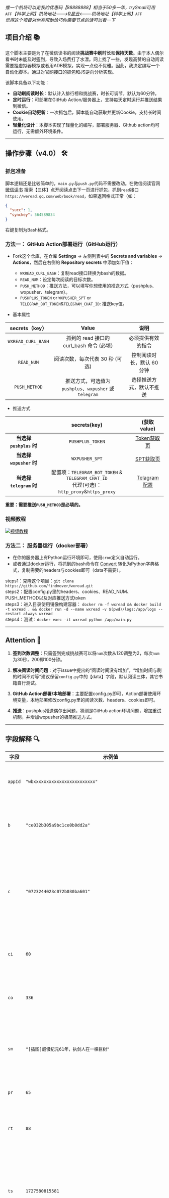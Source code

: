 *推一个机场可以走我的优惠码【88888888】相当于50多一年，trySmall可用*<br>
`AFF`*【科学上网】机场地址--->[R星云](https://web.rstar.cloud/)<---机场地址【科学上网】*`AFF` <br>
*觉得这个项目对你有帮助恰巧你需要节点的话可以看一下*



## 项目介绍 📚

这个脚本主要是为了在微信读书的阅读**挑战赛中刷时长**和**保持天数**。由于本人偶尔看书时未能及时签到，导致入场费打了水漂。网上找了一些，发现高赞的自动阅读需要挂虚拟器模拟或者用ADB模拟，实现一点也不优雅。因此，我决定编写一个自动化脚本。通过对官网接口的抓包和JS逆向分析实现。

该脚本具备以下功能：

- **自动刷阅读时长**：默认计入排行榜和挑战赛，时长可调节，默认为60分钟。
- **定时运行**：可部署在GitHub Action/服务器上，支持每天定时运行并推送结果到微信。
- **Cookie自动更新**：一次抓包后，脚本能自动获取并更新Cookie，支持长时间使用。
- **轻量化设计**：本脚本实现了轻量化的编写，部署服务器、GIthub action均可运行，无需额外环境条件。

***
## 操作步骤（v4.0） 🛠️

### 抓包准备

脚本逻辑还是比较简单的，`main.py`与`push.py`代码不需要改动。在微信阅读官网 [微信读书](https://weread.qq.com/) 搜索【三体】点开阅读点击下一页进行抓包，抓到`read`接口 `https://weread.qq.com/web/book/read`，如果返回格式正常（如：

```json
{
  "succ": 1,
  "synckey": 564589834
}
```
右键复制为Bash格式。

### 方法一： GitHub Action部署运行（GitHub运行）


- Fork这个仓库，在仓库 **Settings** -> 左侧列表中的 **Secrets and variables** -> **Actions**，然后在右侧的 **Repository secrets** 中添加如下值：
  - `WXREAD_CURL_BASH`：复制read接口转换为bash的数据。
  - `READ_NUM`：设定每次阅读的目标次数。
  - `PUSH_METHOD`：推送方法，可以填写你想使用的推送方式（pushplus、wxpusher、telegram）。
  - `PUSHPLUS_TOKEN` or `WXPUSHER_SPT` or `TELEGRAM_BOT_TOKEN`&`TELEGRAM_CHAT_ID`: 推送key值。



- 基本属性

|      secrets（key）       |                       Value                       |            说明            |
|:------------------:|:-------------------------------------------------:|:--------------------------:|
| `WXREAD_CURL_BASH` |          抓到的 read 接口的 curl_bash 命令 (必填)           |      必须提供有效的指令    |
|     `READ_NUM`     |                阅读次数，每次代表 30 秒 (可选)                |    控制阅读时长，默认 60 分钟 |
|   `PUSH_METHOD`    | 推送方式，可选值为 `pushplus`、`wxpusher` 或 `telegram`  |    选择推送方式，默认不推送  |

- 推送方式

|                          |                            secrets(key)                           |                             (获取value)                             |
| :----------------------: | :----------------------------------------------------------: | :----------------------------------------------------------: |
| **当选择 `pushplus` 时** |                       `PUSHPLUS_TOKEN`                       |       [Token获取页](https://www.pushplus.plus/uc.html)       |
| **当选择 `wxpusher` 时** |                        `WXPUSHER_SPT`                        | [SPT获取页](https://wxpusher.zjiecode.com/docs/#/?id=%e8%8e%b7%e5%8f%96spt) |
| **当选择 `telegram` 时** | 配置项：`TELEGRAM_BOT_TOKEN` & `TELEGRAM_CHAT_ID` <br>代理(可选)：`http_proxy`&`https_proxy` |                           [Telagram配置](https://www.nodeseek.com/post-22475-1)                           |

**重要：需要推送`PUSH_METHOD`是必填的。**

### 视频教程

[![视频教程](https://github.com/user-attachments/assets/ec144869-3dbb-40fe-9bc5-f8bf1b5fce3c)](https://www.bilibili.com/video/BV1kJ6gY3En3/ "点击查看视频")


### 方法二： 服务器运行（docker部署）

- 在你的服务器上有Python运行环境即可，使用`cron`定义自动运行。
- 或者通过docker运行，将抓到的bash命令在 [Convert](https://curlconverter.com/python/) 转化为Python字典格式，复制需要的headers与cookies即可（data不需要）。

steps1：克隆这个项目：`git clone https://github.com/findmover/wxread.git`<br>
steps2：配置config.py里的headers、cookies、READ_NUM、PUSH_METHOD以及对应推送方式token<br>
steps3：进入目录使用镜像构建容器：
`docker rm -f wxread && docker build -t wxread . && docker run -d --name wxread -v $(pwd)/logs:/app/logs --restart always wxread`<br>
steps4：测试：`docker exec -it wxread python /app/main.py`

***
## Attention 📢

1. **签到次数调整**：只需签到完成挑战赛可以将`num`次数从120调整为2，每次`num`为30秒，200即100分钟。
   
2. **解决阅读时间问题**：对于issue中提出的“阅读时间没有增加”，“增加时间与刷的时间不对等”建议保留`config.py`中的【data】字段，默认阅读三体，其它书籍自行测试。

3. **GitHub Action部署/本地部署**：主要配置config.py即可，Action部署使用环境变量，本地部署修改config.py里的阅读次数、headers、cookies即可。

4. **推送**：pushplus推送偶尔出问题，猜测是GitHub action环境问题，增加重试机制。并增加wxpusher的极简推送方式。


***
## 字段解释 🔍

| 字段 | 示例值 | 解释 |
| --- | --- | --- |
| `appId` | `"wbxxxxxxxxxxxxxxxxxxxxxxxx"` | 应用的唯一标识符。 |
| `b` | `"ce032b305a9bc1ce0b0dd2a"` | 书籍或章节的唯一标识符。 |
| `c` | `"0723244023c072b030ba601"` | 内容的唯一标识符，可能是页面或具体段落。 |
| `ci` | `60` | 章节或部分的索引。 |
| `co` | `336` | 内容的具体位置或页码。 |
| `sm` | `"[插图]威慑纪元61年，执剑人在一棵巨树"` | 当前阅读的内容描述或摘要。 |
| `pr` | `65` | 页码或段落索引。 |
| `rt` | `88` | 阅读时长或阅读进度。 |
| `ts` | `1727580815581` | 时间戳，表示请求发送的具体时间（毫秒级）。 |
| `rn` | `114` | 随机数或请求编号，用于标识唯一的请求。 |
| `sg` | `"bfdf7de2fe1673546ca079e2f02b79b937901ef789ed5ae16e7b43fb9e22e724"` | 安全签名，用于验证请求的合法性和完整性。 |
| `ct` | `1727580815` | 时间戳，表示请求发送的具体时间（秒级）。 |
| `ps` | `"xxxxxxxxxxxxxxxxxxxxxxxx"` | 用户标识符或会话标识符，用于追踪用户或会话。 |
| `pc` | `"xxxxxxxxxxxxxxxxxxxxxxxx"` | 设备标识符或客户端标识符，用于标识用户的设备或客户端。 |
| `s` | `"fadcb9de"` | 校验和或哈希值，用于验证请求数据的完整性。 |



